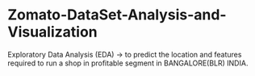 # Zomato-DataSet-Analysis-and-Visualization
Exploratory Data Analysis (EDA) -> to predict the location and features required to run a shop in profitable segment in BANGALORE(BLR) INDIA. 
